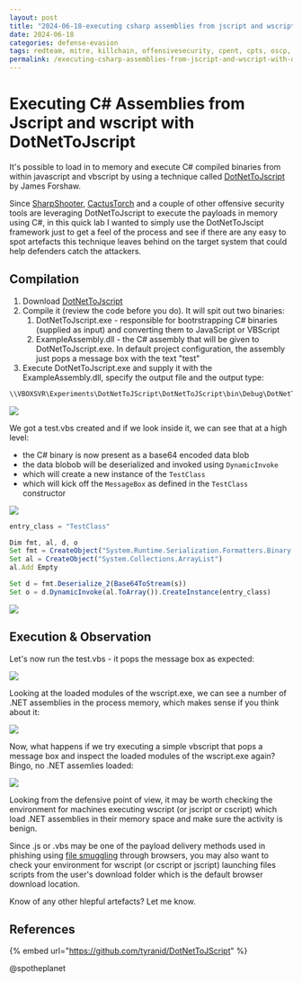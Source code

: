 ```yaml
---
layout: post
title: "2024-06-18-executing csharp assemblies from jscript and wscript with dotnettojscript"
date: 2024-06-18
categories: defense-evasion
tags: redteam, mitre, killchain, offensivesecurity, cpent, cpts, oscp, exploit
permalink: /executing-csharp-assemblies-from-jscript-and-wscript-with-dotnettojscript/
---
```


# Executing C# Assemblies from Jscript and wscript with DotNetToJscript

It's possible to load in to memory and execute C# compiled binaries from within javascript and vbscript by using a technique called [DotNetToJscript](https://github.com/tyranid/DotNetToJScript) by James Forshaw.

Since [SharpShooter](https://github.com/mdsecactivebreach/SharpShooter), [CactusTorch](https://github.com/mdsecactivebreach/CACTUSTORCH) and a couple of other offensive security tools are leveraging DotNetToJscript to execute the payloads in memory using C#, in this quick lab I wanted to simply use the DotNetToJscipt framework just to get a feel of the process and see if there are any easy to spot artefacts this technique leaves behind on the target system that could help defenders catch the attackers.

## Compilation

1. Download [DotNetToJscript](https://github.com/tyranid/DotNetToJScript)
2. Compile it (review the code before you do). It will spit out two binaries:
   1. DotNetToJscript.exe - responsible for bootrstrapping C# binaries (supplied as input) and converting them to JavaScript or VBScript
   2. ExampleAssembly.dll - the C# assembly that will be given to DotNetToJscript.exe. In default project configuration, the assembly just pops a message box with the text "test"
3. Execute DotNetToJscript.exe and supply it with the ExampleAssembly.dll, specify the output file and the output type:

```csharp
\\VBOXSVR\Experiments\DotNetToJScript\DotNetToJScript\bin\Debug\DotNetToJScript.exe \\VBOXSVR\Experiments\DotNetToJScript\ExampleAssembly\bin\Debug\ExampleAssembly.dll -l vbscript -o \\VBOXSVR\Experiments\DotNetToJScript\DotNetToJScript\test.vbs
```

![](<../../.gitbook/assets/Annotation 2019-05-19 135204.png>)

We got a test.vbs created and if we look inside it, we can see that at a high level:

* the C# binary is now present as a base64 encoded data blob&#x20;
* the data blobob will be deserialized and invoked using `DynamicInvoke`&#x20;
* which will create a new instance of the `TestClass`&#x20;
* which will kick off the `MessageBox` as defined in the `TestClass` constructor

![](<../../.gitbook/assets/Annotation 2019-05-19 140645.png>)

```javascript
entry_class = "TestClass"

Dim fmt, al, d, o
Set fmt = CreateObject("System.Runtime.Serialization.Formatters.Binary.BinaryFormatter")
Set al = CreateObject("System.Collections.ArrayList")
al.Add Empty

Set d = fmt.Deserialize_2(Base64ToStream(s))
Set o = d.DynamicInvoke(al.ToArray()).CreateInstance(entry_class)
```

![](<../../.gitbook/assets/Annotation 2019-05-19 145407.png>)

## Execution & Observation

Let's now run the test.vbs - it pops the message box as expected:



![](<../../.gitbook/assets/Annotation 2019-05-19 135844.png>)

Looking at the loaded modules of the wscript.exe, we can see a number of .NET assemblies in the process memory, which makes sense if you think about it:

![](<../../.gitbook/assets/Annotation 2019-05-19 141447.png>)

Now, what happens if we try executing a simple vbscript that pops a message box and inspect the loaded modules of the wscript.exe again?  Bingo, no .NET assemlies loaded:

![](<../../.gitbook/assets/Annotation 2019-05-19 142153.png>)

Looking from the defensive point of view, it may be worth checking the environment for machines executing wscript (or jscript or cscript) which load .NET assemblies in their memory space and make sure the activity is benign.

Since .js or .vbs may be one of the payload delivery methods used in phishing using [file smuggling](file-smuggling-with-html-and-javascript.md) through browsers, you may also want to check your environment for wscript (or cscript or jscript) launching files scripts from the user's download folder which is the default browser download location.

Know of any other hlepful artefacts? Let me know.

## References

{% embed url="https://github.com/tyranid/DotNetToJScript" %}

@spotheplanet
